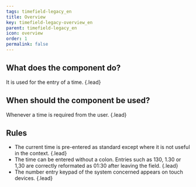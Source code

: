 ```yaml
---
tags: timefield-legacy_en
title: Overview
key: timefield-legacy-overview_en
parent: timefield-legacy_en
icon: overview
order: 1
permalink: false  
---
```


## What does the component do?
It is used for the entry of a time. {.lead}

## When should the component be used?
Whenever a time is required from the user. {.lead}

## Rules
* The current time is pre-entered as standard except where it is not useful in the context. {.lead}
* The time can be entered without a colon. Entries such as 130, 1.30 or 1,30 are correctly reformated as 01:30 after leaving the field. {.lead}
* The number entry keypad of the system concerned appears on touch devices. {.lead}
